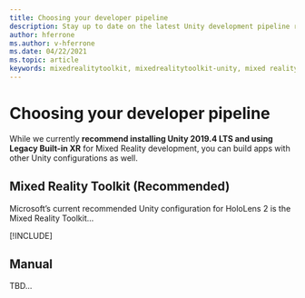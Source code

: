 ```yaml
---
title: Choosing your developer pipeline
description: Stay up to date on the latest Unity development pipeline recommendations for HoloLens application development.
author: hferrone
ms.author: v-hferrone
ms.date: 04/22/2021
ms.topic: article
keywords: mixedrealitytoolkit, mixedrealitytoolkit-unity, mixed reality headset, windows mixed reality headset, virtual reality headset, unity
---
```


# Choosing your developer pipeline

While we currently **recommend installing Unity 2019.4 LTS and using Legacy Built-in XR** for Mixed Reality development, you can build apps with other Unity configurations as well.

## Mixed Reality Toolkit (Recommended)

Microsoft’s current recommended Unity configuration for HoloLens 2 is the Mixed Reality Toolkit...

[!INCLUDE[](includes/pipeline/installation.md)]

## Manual 

TBD...